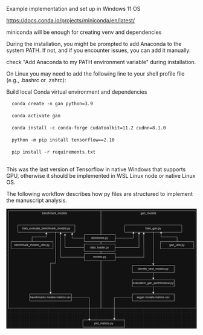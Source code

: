 Example implementation and set up in Windows 11 OS

  https://docs.conda.io/projects/miniconda/en/latest/
  
  miniconda will be enough for creating venv and dependencies
  
  During the installation, you might be prompted to add Anaconda to the system PATH. If not, and if you encounter issues, you can add it         manually:
  
  check "Add Anaconda to my PATH environment variable" during installation.
  
  On Linux you may need to add the following line to your shell profile file (e.g., .bashrc or .zshrc):

Build local Conda virtual environment and dependencies
```
  conda create -n gan python=3.9   

  conda activate gan

  conda install -c conda-forge cudatoolkit=11.2 cudnn=8.1.0

  python -m pip install tensorflow==2.10

  pip install -r requirements.txt       
  
```
This was the last version of Tensorflow in native Windows that supports GPU, otherwise it should be implemented in WSL Linux node or native Linux OS.

The following workflow describes how py files are structured to implement the manuscript analysis.


![App Implementation](./workflow.png)
